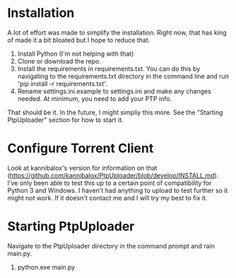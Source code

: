 Installation
==================

A lot of effort was made to simplify the installation. Right now, that has king of made it a bit bloated but I hope to reduce that.

1. Install Python (I'm not helping with that)
2. Clone or download the repo.
3. Install the requirements in requirements.txt. You can do this by navigating to the requirements.txt directory in the command line and run 'pip install -r requirements.txt'.
4. Rename settings.ini.example to settings.ini and make any changes needed. At minimum, you need to add your PTP info.

That should be it. In the future, I might simpliy this more. See the "Starting PtpUploader" section for how to start it.

Configure Torrent Client
==================
Look at kannibalox's version for information on that (https://github.com/kannibalox/PtpUploader/blob/develop/INSTALL.md). I've only been able to test this up to a certain point of compatibility for Python 3 and Windows. I haven't had anything to upload to test further so it might not work. If it doesn't contact me and I will try my best to fix it.

Starting PtpUploader
====================

Navigate to the PtpUploader directory in the command prompt and rain main.py.

1. python.exe main.py